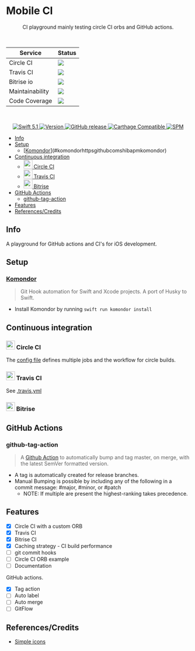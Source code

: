 # Mobile CI

<p align="center">
	CI playground mainly testing circle CI orbs and GitHub actions.
</p>
<br>

<body>
	<table>
		<thead>
			<tr>
				<th>Service</th>
				<th>Status</th>
			</tr>
		</thead>
		<tbody>
		<tr>
				<td>Circle CI</td>
				<td><a href="https://circleci.com/kevnm67/MobileCI">
						<img src="https://circleci.com/gh/kevnm67/MobileCI.svg?style=svg" />
				</a></td>
			</tr>
			<tr>
				<td>Travis CI</td>
				<td><a href="https://travis-ci.com/kevnm67/MobileCI">
						<img src="https://travis-ci.com/kevnm67/MobileCI.svg?branch=master" />
					</a></td>
			</tr>
			<tr>
				<td>Bitrise io</td>
				<td><a href="https://app.bitrise.io/app/0330010d71e169b0">
						<img src="https://app.bitrise.io/app/0330010d71e169b0/status.svg?token=-p7HyqHPA2yhM6qJ314LHA&branch=master" />
					</a></td>
			</tr>
			<tr>
				<td>Maintainability</td>
				<td><a href="https://codeclimate.com/github/kevnm67/MobileCI/maintainability">
						<img src="https://api.codeclimate.com/v1/badges/355acfb7dbfab41bec2d/maintainability" />
					</a></td>
			</tr>
			<tr>
			<td>Code Coverage</td>
			<td><a href="https://codeclimate.com/github/kevnm67/MobileCI/test_coverage">
					<img src="https://api.codeclimate.com/v1/badges/355acfb7dbfab41bec2d/test_coverage" />
				</a></td>
			</tr>
		</tbody>
	</table>
</body>
<br>

<p align="center">
   <a href="https://developer.apple.com/swift/">
      <img src="https://img.shields.io/badge/Swift-5.1-orange.svg?style=flat" alt="Swift 5.1">
   </a>
   <a href="http://cocoapods.org/pods/MobileCI">
      <img src="https://img.shields.io/cocoapods/v/MobileCI.svg?style=flat" alt="Version">
   </a>
   <a href="https://github.com/kevnm67/MobileCI/releases">
      <img src="https://img.shields.io/github/v/release/kevnm67/MobileCI?include_prereleases" alt="GitHub release">
   </a>
   <a href="https://github.com/Carthage/Carthage">
      <img src="https://img.shields.io/badge/Carthage-compatible-4BC51D.svg?style=flat" alt="Carthage Compatible">
   </a>
   <a href="https://github.com/apple/swift-package-manager">
      <img src="https://img.shields.io/badge/Swift%20Package%20Manager-compatible-brightgreen.svg" alt="SPM">
   </a>
</p>

<!-- TOC depthFrom:2 depthTo:6 withLinks:1 updateOnSave:1 orderedList:0 -->

- [Info](#info)
- [Setup](#setup)
	- [[Komondor](https://github.com/shibapm/Komondor)](#komondorhttpsgithubcomshibapmkomondor)
- [Continuous integration](#continuous-integration)
	- [<img height="24" width="24" src="https://unpkg.com/simple-icons@latest/icons/circleci.svg" /> Circle CI](#img-height24-width24-srchttpsunpkgcomsimple-iconslatesticonscirclecisvg-circle-ci)
	- [<img height="24" width="24" src="https://unpkg.com/simple-icons@latest/icons/travisci.svg" /> Travis CI](#img-height24-width24-srchttpsunpkgcomsimple-iconslatesticonstraviscisvg-travis-ci)
	- [<img height="24" width="24" src="https://simpleicons.org/icons/bitrise.svg" /> Bitrise](#img-height24-width24-srchttpssimpleiconsorgiconsbitrisesvg-bitrise)
- [GitHub Actions](#github-actions)
	- [github-tag-action](#github-tag-action)
- [Features](#features)
- [References/Credits](#referencescredits)

<!-- /TOC -->
## Info

A playground for GitHub actions and CI's for iOS development.

## Setup

### [Komondor](https://github.com/shibapm/Komondor)

> Git Hook automation for Swift and Xcode projects. A port of Husky to Swift.

- Install Komondor by running `swift run komondor install`

## Continuous integration

### <img height="24" width="24" src="https://unpkg.com/simple-icons@latest/icons/circleci.svg" /> Circle CI

The [config file](.circleci/config.yml) defines multiple jobs and the workflow for circle builds.

### <img height="24" width="24" src="https://unpkg.com/simple-icons@latest/icons/travisci.svg" /> Travis CI

See [.travis.yml](.circleci/config.yml)

### <img height="24" width="24" src="https://simpleicons.org/icons/bitrise.svg" /> Bitrise

## GitHub Actions

### github-tag-action

> A [Github Action](https://github.com/anothrNick/github-tag-action) to automatically bump and tag master, on merge, with the latest SemVer formatted version.

- A tag is automatically created for release branches.
- Manual Bumping is possible by including any of the following in a commit message: #major, #minor, or #patch
  - NOTE: If multiple are present the highest-ranking takes precedence.

## Features

- [x] Circle CI with a custom ORB
- [x] Travis CI
- [x] Bitrise CI
- [x] Caching strategy - CI build performance
- [ ] git commit hooks
- [ ] Circle CI ORB example
- [ ] Documentation

GitHub actions.

- [x] Tag action
- [ ] Auto label
- [ ] Auto merge
- [ ] GitFlow

## References/Credits

- [Simple icons](https://github.com/simple-icons/simple-icons)
